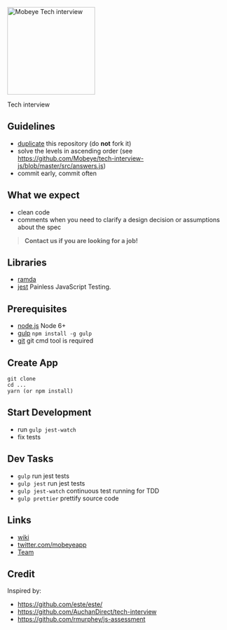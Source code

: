 <img
  alt="Mobeye Tech interview"
  src="https://www.mobeye-app.com/images/logo.png"
  width="200"
/>

Tech interview

## Guidelines

- [duplicate](https://help.github.com/articles/duplicating-a-repository/) this repository (do **not** fork it)
- solve the levels in ascending order (see https://github.com/Mobeye/tech-interview-js/blob/master/src/answers.js)
- commit early, commit often

## What we expect

- clean code
- comments when you need to clarify a design decision or assumptions about the spec

> **Contact us if you are looking for a job!**

## Libraries

- [ramda](http://ramdajs.com/)
- [jest](https://facebook.github.io/jest/) Painless JavaScript Testing.

## Prerequisites

- [node.js](http://nodejs.org) Node 6+
- [gulp](http://gulpjs.com/) `npm install -g gulp`
- [git](https://git-scm.com/downloads) git cmd tool is required

## Create App

```shell
git clone
cd ...
yarn (or npm install)
```

## Start Development

- run `gulp jest-watch`
- fix tests

## Dev Tasks

- `gulp` run jest tests
- `gulp jest` run jest tests
- `gulp jest-watch` continuous test running for TDD
- `gulp prettier` prettify source code

## Links

- [wiki](https://github.com/este/este/wiki)
- [twitter.com/mobeyeapp](https://twitter.com/mobeyeapp)
- [Team](https://www.mobeye-app.com/en/team)

## Credit

Inspired by:

 - https://github.com/este/este/
 - https://github.com/AuchanDirect/tech-interview
 - https://github.com/rmurphey/js-assessment
